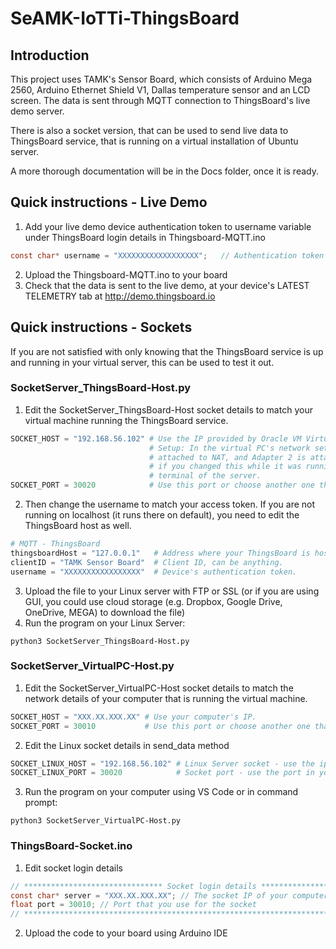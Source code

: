 # SeAMK-IoTTi-ThingsBoard

## Introduction
This project uses TAMK's Sensor Board, which consists of Arduino Mega 2560, Arduino Ethernet Shield V1, Dallas temperature sensor and an LCD screen. The data is sent through MQTT connection to ThingsBoard's live demo server.

There is also a socket version, that can be used to send live data to ThingsBoard service, that is running on a virtual installation of Ubuntu server.

A more thorough documentation will be in the Docs folder, once it is ready.

## Quick instructions - Live Demo

1. Add your live demo device authentication token to username variable under ThingsBoard login details in Thingsboard-MQTT.ino
```C
const char* username = "XXXXXXXXXXXXXXXXXX";   // Authentication token here
```
2. Upload the Thingsboard-MQTT.ino to your board
3. Check that the data is sent to the live demo, at your device's LATEST TELEMETRY tab at http://demo.thingsboard.io

## Quick instructions - Sockets

If you are not satisfied with only knowing that the ThingsBoard service is up and running in your virtual server, this can be used to test it out.

### SocketServer_ThingsBoard-Host.py

1. Edit the SocketServer_ThingsBoard-Host socket details to match your virtual machine running the ThingsBoard service.
```Python
SOCKET_HOST = "192.168.56.102" # Use the IP provided by Oracle VM VirtualBox Host-only Adapter (enp0s8)
                               # Setup: In the virtual PC's network settings, make sure the Adapter 1 is 
                               # attached to NAT, and Adapter 2 is attached to Host-only Adapter. Reboot 
                               # if you changed this while it was running. Check the ip with ifconfig in 
                               # terminal of the server.
SOCKET_PORT = 30020            # Use this port or choose another one that is free.
```
2. Then change the username to match your access token. If you are not running on localhost (it runs there on default), you need to  edit the ThingsBoard host as well.
```Python
# MQTT - ThingsBoard
thingsboardHost = "127.0.0.1"   # Address where your ThingsBoard is hosted (127.0.0.1 => localhost)
clientID = "TAMK Sensor Board"  # Client ID, can be anything.
username = "XXXXXXXXXXXXXXXXX"  # Device's authentication token.
```
3. Upload the file to your Linux server with FTP or SSL (or if you are using GUI, you could use cloud storage (e.g. Dropbox, Google Drive, OneDrive, MEGA) to download the file)
4. Run the program on your Linux Server:
```
python3 SocketServer_ThingsBoard-Host.py
```
### SocketServer_VirtualPC-Host.py

1. Edit the SocketServer_VirtualPC-Host socket details to match the network details of your computer that is running the virtual machine.
```Python
SOCKET_HOST = "XXX.XX.XXX.XX" # Use your computer's IP.
SOCKET_PORT = 30010           # Use this port or choose another one that is free.
```
2. Edit the Linux socket details in send_data method
```Python
SOCKET_LINUX_HOST = "192.168.56.102" # Linux Server socket - use the ip in your code that runs on Linux!
SOCKET_LINUX_PORT = 30020            # Socket port - use the port in your code that runs on Linux!
```
3. Run the program on your computer using VS Code or in command prompt:
```
python3 SocketServer_VirtualPC-Host.py
```

### ThingsBoard-Socket.ino
1. Edit socket login details
```C
// ******************************* Socket login details ********************************
const char* server = "XXX.XX.XXX.XX"; // The socket IP of your computer
float port = 30010; // Port that you use for the socket
// *************************************************************************************
```
2. Upload the code to your board using Arduino IDE
